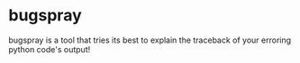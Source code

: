 # bugspray

bugspray is a tool that tries its best to explain the traceback of your erroring python code's output!
